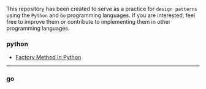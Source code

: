This repository has been created to serve as a practice for `design patterns` using the `Python` and `Go` programming languages.
If you are interested, feel free to improve them or contribute to implementing them in other programming languages.

### python
- [Factory Method In Python](https://github.com/mahdinazari/design_patterns/tree/main/python/)

---

### go